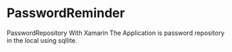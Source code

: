 # PasswordReminder
PasswordRepository With Xamarin
The Application is password repository in the local using sqllite.
